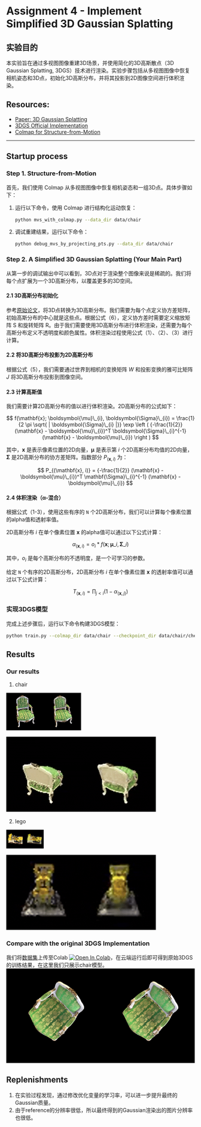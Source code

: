 # Assignment 4 - Implement Simplified 3D Gaussian Splatting

## 实验目的

本实验旨在通过多视图图像重建3D场景，并使用简化的3D高斯散点（3D Gaussian Splatting, 3DGS）技术进行渲染。实验步骤包括从多视图图像中恢复相机姿态和3D点，初始化3D高斯分布，并将其投影到2D图像空间进行体积渲染。


## Resources:
- [Paper: 3D Gaussian Splatting](https://repo-sam.inria.fr/fungraph/3d-gaussian-splatting/)
- [3DGS Official Implementation](https://github.com/graphdeco-inria/gaussian-splatting)
- [Colmap for Structure-from-Motion](https://colmap.github.io/index.html)

---

## Startup process

### Step 1. Structure-from-Motion

首先，我们使用 Colmap 从多视图图像中恢复相机姿态和一组3D点。具体步骤如下：

1. 运行以下命令，使用 Colmap 进行结构化运动恢复：
    ```sh
    python mvs_with_colmap.py --data_dir data/chair
    ```

2. 调试重建结果，运行以下命令：
    ```sh
    python debug_mvs_by_projecting_pts.py --data_dir data/chair
    ```

### Step 2. A Simplified 3D Gaussian Splatting (Your Main Part)
从第一步的调试输出中可以看到，3D点对于渲染整个图像来说是稀疏的。我们将每个点扩展为一个3D高斯分布，以覆盖更多的3D空间。

#### 2.1 3D高斯分布初始化

参考[原始论文](https://repo-sam.inria.fr/fungraph/3d-gaussian-splatting/3d_gaussian_splatting_low.pdf)，将3D点转换为3D高斯分布。我们需要为每个点定义协方差矩阵，初始高斯分布的中心就是这些点。根据公式（6），定义协方差时需要定义缩放矩阵 S 和旋转矩阵 R。由于我们需要使用3D高斯分布进行体积渲染，还需要为每个高斯分布定义不透明度和颜色属性。体积渲染过程使用公式（1）、（2）、（3）进行计算。

#### 2.2 将3D高斯分布投影为2D高斯分布

根据公式（5），我们需要通过世界到相机的变换矩阵 *_W_* 和投影变换的雅可比矩阵 *_J_* 将3D高斯分布投影到图像空间。

#### 2.3 计算高斯值

我们需要计算2D高斯分布的值以进行体积渲染。2D高斯分布的公式如下：

$$
  f(\mathbf{x}; \boldsymbol{\mu}\_{i}, \boldsymbol{\Sigma}\_{i}) = \frac{1}{2 \pi \sqrt{ | \boldsymbol{\Sigma}\_{i} |}} \exp \left ( {-\frac{1}{2}} (\mathbf{x} - \boldsymbol{\mu}\_{i})^T \boldsymbol{\Sigma}\_{i}^{-1} (\mathbf{x} - \boldsymbol{\mu}\_{i}) \right )
$$

其中，$\mathbf{x}$ 是表示像素位置的2D向量，$\boldsymbol{\mu}$ 是表示第 $i$ 个2D高斯分布均值的2D向量，$\boldsymbol{\Sigma}$ 是2D高斯分布的协方差矩阵。指数部分 $P_{(\mathbf{x}, i)}$ 为：

$$
  P_{(\mathbf{x}, i)} = {-\frac{1}{2}} (\mathbf{x} - \boldsymbol{\mu}\_{i})^T \mathbf{\Sigma}\_{i}^{-1} (\mathbf{x} - \boldsymbol{\mu}\_{i})
$$

#### 2.4 体积渲染（α-混合）

根据公式（1-3），使用这些有序的 `N` 个2D高斯分布，我们可以计算每个像素位置的alpha值和透射率值。

2D高斯分布 $i$ 在单个像素位置 $\mathbf{x}$ 的alpha值可以通过以下公式计算：

$$
  \alpha_{(\mathbf{x}, i)} = o_i*f(\mathbf{x}; \boldsymbol{\mu}\_{i}, \boldsymbol{\Sigma}\_{i})
$$

其中，$o_i$ 是每个高斯分布的不透明度，是一个可学习的参数。

给定 `N` 个有序的2D高斯分布，2D高斯分布 $i$ 在单个像素位置 $\mathbf{x}$ 的透射率值可以通过以下公式计算：

$$
  T_{(\mathbf{x}, i)} = \prod_{j \lt i} (1 - \alpha_{(\mathbf{x}, j)})
$$

### 实现3DGS模型

完成上述步骤后，运行以下命令构建3DGS模型：

```sh
python train.py --colmap_dir data/chair --checkpoint_dir data/chair/checkpoints
```

## Results

### Our results

1. chair
   
  ![pic1](/04_3DGS/data/chair/r_62.png)

  ![gif1](/04_3DGS/data/chair/debug_rendering.gif)

2. lego 
   
  ![pic2](/04_3DGS/data/lego/r_18.png)
  
  ![gif2](/04_3DGS/data/lego/debug_rendering.gif)

### Compare with the original 3DGS Implementation
我们将[数据集](/04_3DGS/data/)上传至Colab  [![Open In Colab](https://colab.research.google.com/assets/colab-badge.svg)](/04_3DGS/gaussian_splatting_colab.ipynb)，在云端运行后即可得到原始3DGS的训练结果，在这里我们只展示chair模型。
![pic3](/04_3DGS/data/chair/r_22.png)


## Replenishments

1. 在实验过程发现，通过修改优化变量的学习率，可以进一步提升最终的Gaussian质量。
2. 由于reference的分辨率很低，所以最终得到的Gaussian渲染出的图片分辨率也很低。